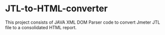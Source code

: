 # JTL-to-HTML-converter
This project consists of JAVA XML DOM Parser code to convert Jmeter JTL file to a consolidated HTML report.
